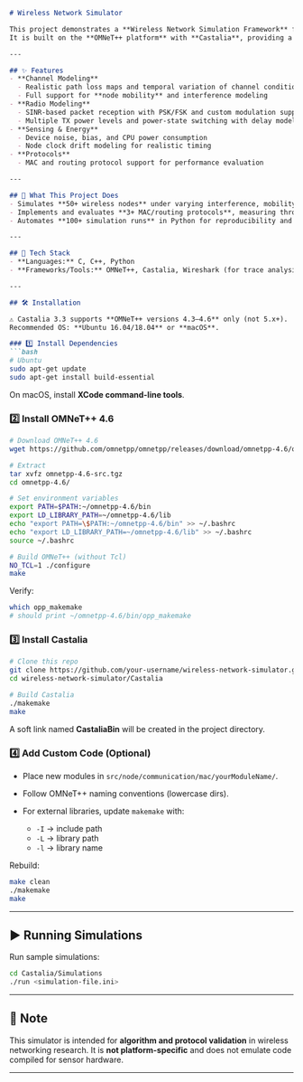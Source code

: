 ````markdown
# Wireless Network Simulator

This project demonstrates a **Wireless Network Simulation Framework** for **Wireless Sensor Networks (WSN)**, **Body Area Networks (BAN)**, and networks of low-power embedded devices.  
It is built on the **OMNeT++ platform** with **Castalia**, providing a realistic environment to test **distributed algorithms, wireless protocols, and radio models**.

---

## ✨ Features
- **Channel Modeling**
  - Realistic path loss maps and temporal variation of channel conditions  
  - Full support for **node mobility** and interference modeling  
- **Radio Modeling**
  - SINR-based packet reception with PSK/FSK and custom modulation support  
  - Multiple TX power levels and power-state switching with delay modeling  
- **Sensing & Energy**
  - Device noise, bias, and CPU power consumption  
  - Node clock drift modeling for realistic timing  
- **Protocols**
  - MAC and routing protocol support for performance evaluation  

---

## 🚀 What This Project Does
- Simulates **50+ wireless nodes** under varying interference, mobility, and power constraints.  
- Implements and evaluates **3+ MAC/routing protocols**, measuring throughput, latency, and packet delivery ratio.  
- Automates **100+ simulation runs** in Python for reproducibility and parameter tuning.  

---

## 🔧 Tech Stack
- **Languages:** C, C++, Python  
- **Frameworks/Tools:** OMNeT++, Castalia, Wireshark (for trace analysis)  

---

## 🛠️ Installation

⚠️ Castalia 3.3 supports **OMNeT++ versions 4.3–4.6** only (not 5.x+).  
Recommended OS: **Ubuntu 16.04/18.04** or **macOS**.

### 1️⃣ Install Dependencies
```bash
# Ubuntu
sudo apt-get update
sudo apt-get install build-essential
````

On macOS, install **XCode command-line tools**.

### 2️⃣ Install OMNeT++ 4.6

```bash
# Download OMNeT++ 4.6
wget https://github.com/omnetpp/omnetpp/releases/download/omnetpp-4.6/omnetpp-4.6-src.tgz

# Extract
tar xvfz omnetpp-4.6-src.tgz
cd omnetpp-4.6/

# Set environment variables
export PATH=$PATH:~/omnetpp-4.6/bin
export LD_LIBRARY_PATH=~/omnetpp-4.6/lib
echo "export PATH=\$PATH:~/omnetpp-4.6/bin" >> ~/.bashrc
echo "export LD_LIBRARY_PATH=~/omnetpp-4.6/lib" >> ~/.bashrc
source ~/.bashrc

# Build OMNeT++ (without Tcl)
NO_TCL=1 ./configure
make
```

Verify:

```bash
which opp_makemake
# should print ~/omnetpp-4.6/bin/opp_makemake
```

### 3️⃣ Install Castalia

```bash
# Clone this repo
git clone https://github.com/your-username/wireless-network-simulator.git
cd wireless-network-simulator/Castalia

# Build Castalia
./makemake
make
```

A soft link named **CastaliaBin** will be created in the project directory.

### 4️⃣ Add Custom Code (Optional)

* Place new modules in `src/node/communication/mac/yourModuleName/`.
* Follow OMNeT++ naming conventions (lowercase dirs).
* For external libraries, update `makemake` with:

  * `-I` → include path
  * `-L` → library path
  * `-l` → library name

Rebuild:

```bash
make clean
./makemake
make
```

---

## ▶️ Running Simulations

Run sample simulations:

```bash
cd Castalia/Simulations
./run <simulation-file.ini>
```

---

## 📌 Note

This simulator is intended for **algorithm and protocol validation** in wireless networking research.
It is **not platform-specific** and does not emulate code compiled for sensor hardware.

---
